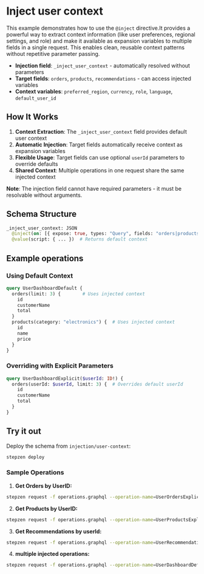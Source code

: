 # Inject user context

This example demonstrates how to use the `@inject` directive.It provides a powerful way to extract context information (like user preferences, regional settings, and role) and make it available as expansion variables to multiple fields in a single request. This enables clean, reusable context patterns without repetitive parameter passing.

- **Injection field**: `_inject_user_context` - automatically resolved without parameters
- **Target fields**: `orders`, `products`, `recommendations` - can access injected variables
- **Context variables**: `preferred_region`, `currency`, `role`, `language`, `default_user_id`

## How It Works

1. **Context Extraction**: The `_inject_user_context` field provides default user context
2. **Automatic Injection**: Target fields automatically receive context as expansion variables  
3. **Flexible Usage**: Target fields can use optional `userId` parameters to override defaults
4. **Shared Context**: Multiple operations in one request share the same injected context

**Note**: The injection field cannot have required parameters - it must be resolvable without arguments.

## Schema Structure

```graphql
_inject_user_context: JSON
  @inject(on: [{ expose: true, types: "Query", fields: "orders|products|recommendations" }])
  @value(script: { ... })  # Returns default context
```

## Example operations

### Using Default Context

```graphql
query UserDashboardDefault {
  orders(limit: 3) {        # Uses injected context
    id
    customerName
    total
  }
  products(category: "electronics") {  # Uses injected context  
    id
    name
    price
  }
}
```

### Overriding with Explicit Parameters

```graphql
query UserDashboardExplicit($userId: ID!) {
  orders(userId: $userId, limit: 3) {  # Overrides default userId
    id
    customerName
    total
  }
}
```

## Try it out

Deploy the schema from `injection/user-context`:

```bash
stepzen deploy
```

### Sample Operations

1. **Get Orders by UserID:**

```bash
stepzen request -f operations.graphql --operation-name=UserOrdersExplicit --var userId=1
```

2. **Get Products by UserID:**

```bash
stepzen request -f operations.graphql --operation-name=UserProductsExplicit --var userId=2 --var category="electronics"
```

3. **Get Recommendations by userId:**

```bash
stepzen request -f operations.graphql --operation-name=UserRecommendationsExplicit --var userId=2 --var count=2
```

4. **multiple injected operations:**

```bash
stepzen request -f operations.graphql --operation-name=UserDashboardDefault
```
